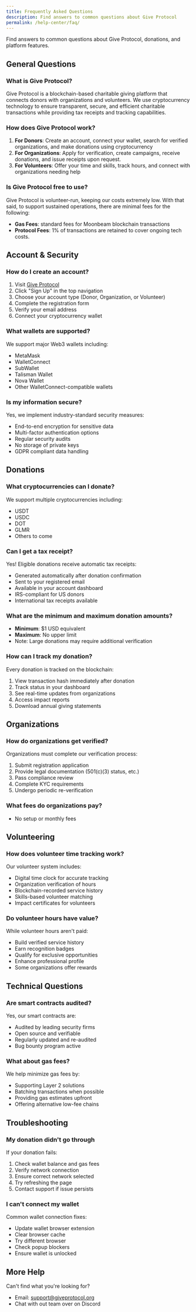 ```yaml
---
title: Frequently Asked Questions
description: Find answers to common questions about Give Protocol
permalink: /help-center/faq/
---
```


Find answers to common questions about Give Protocol, donations, and platform features.

## General Questions

### What is Give Protocol?

Give Protocol is a blockchain-based charitable giving platform that connects donors with organizations and volunteers. We use cryptocurrency technology to ensure transparent, secure, and efficient charitable transactions while providing tax receipts and tracking capabilities.

### How does Give Protocol work?

1. **For Donors**: Create an account, connect your wallet, search for verified organizations, and make donations using cryptocurrency
2. **For Organizations**: Apply for verification, create campaigns, receive donations, and issue receipts upon request.
3. **For Volunteers**: Offer your time and skills, track hours, and connect with organizations needing help

### Is Give Protocol free to use?
Give Protocol is volunteer-run, keeping our costs extremely low. With that said, to support sustained operations, there are minimal fees for the following: 

- **Gas Fees**: standard fees for Moonbeam blockchain transactions
- **Protocol Fees**: 1% of transactions are retained to cover ongoing tech costs.

## Account & Security

### How do I create an account?

1. Visit [Give Protocol](https://giveprotocol.org)
2. Click "Sign Up" in the top navigation
3. Choose your account type (Donor, Organization, or Volunteer)
4. Complete the registration form
5. Verify your email address
6. Connect your cryptocurrency wallet

### What wallets are supported?

We support major Web3 wallets including:

- MetaMask
- WalletConnect
- SubWallet
- Talisman Wallet
- Nova Wallet
- Other WalletConnect-compatible wallets

### Is my information secure?

Yes, we implement industry-standard security measures:

- End-to-end encryption for sensitive data
- Multi-factor authentication options
- Regular security audits
- No storage of private keys
- GDPR compliant data handling

## Donations

### What cryptocurrencies can I donate?

We support multiple cryptocurrencies including:

- USDT
- USDC
- DOT
- GLMR
- Others to come

### Can I get a tax receipt?

Yes! Eligible donations receive automatic tax receipts:

- Generated automatically after donation confirmation
- Sent to your registered email
- Available in your account dashboard
- IRS-compliant for US donors
- International tax receipts available

### What are the minimum and maximum donation amounts?

- **Minimum**: $1 USD equivalent
- **Maximum**: No upper limit
- Note: Large donations may require additional verification

### How can I track my donation?

Every donation is tracked on the blockchain:

1. View transaction hash immediately after donation
2. Track status in your dashboard
3. See real-time updates from organizations
4. Access impact reports
5. Download annual giving statements

## Organizations

### How do organizations get verified?

Organizations must complete our verification process:

1. Submit registration application
2. Provide legal documentation (501(c)(3) status, etc.)
3. Pass compliance review
4. Complete KYC requirements
5. Undergo periodic re-verification

### What fees do organizations pay?

- No setup or monthly fees

## Volunteering

### How does volunteer time tracking work?

Our volunteer system includes:

- Digital time clock for accurate tracking
- Organization verification of hours
- Blockchain-recorded service history
- Skills-based volunteer matching
- Impact certificates for volunteers

### Do volunteer hours have value?

While volunteer hours aren't paid:

- Build verified service history
- Earn recognition badges
- Qualify for exclusive opportunities
- Enhance professional profile
- Some organizations offer rewards

## Technical Questions

### Are smart contracts audited?

Yes, our smart contracts are:

- Audited by leading security firms
- Open source and verifiable
- Regularly updated and re-audited
- Bug bounty program active

### What about gas fees?

We help minimize gas fees by:

- Supporting Layer 2 solutions
- Batching transactions when possible
- Providing gas estimates upfront
- Offering alternative low-fee chains

## Troubleshooting

### My donation didn't go through

If your donation fails:

1. Check wallet balance and gas fees
2. Verify network connection
3. Ensure correct network selected
4. Try refreshing the page
5. Contact support if issue persists

### I can't connect my wallet

Common wallet connection fixes:

- Update wallet browser extension
- Clear browser cache
- Try different browser
- Check popup blockers
- Ensure wallet is unlocked


## More Help

Can't find what you're looking for?

- Email: support@giveprotocol.org
- Chat with out team over on Discord

